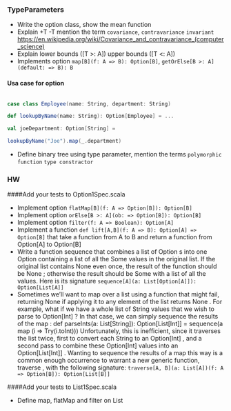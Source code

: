 ### TypeParameters

* Write the option class, show the mean function
* Explain +T -T mention the term `covariance`, `contravariance` `invariant`  https://en.wikipedia.org/wiki/Covariance_and_contravariance_(computer_science) 
* Explain lower bounds ([T >: A]) upper bounds ([T <: A])
* Implements option `map[B](f: A => B): Option[B]`, `getOrElse[B >: A](default: => B): B`

#### Usa case for option

```Scala

case class Employee(name: String, department: String)

def lookupByName(name: String): Option[Employee] = ...

val joeDepartment: Option[String] =

lookupByName("Joe").map(_.department)

```

* Define binary tree using type parameter, mention the terms `polymorphic function` `type constractor` 
 
 
### HW

####Add your tests to Option1Spec.scala

* Implement option `flatMap[B](f: A => Option[B]): Option[B]`
* Implement option `orElse[B >: A](ob: => Option[B]): Option[B]`
* Implement option `filter(f: A => Boolean): Option[A]`
* Implement a function `def lift[A,B](f: A => B): Option[A] => Option[B]` that take a function from A to B and return a function from Option[A] to Option[B]  
* Write a function sequence that combines a list of Option s into one Option containing a list of all the Some values in the original list. If the original list contains None even 
  once, the result of the function should be None ; otherwise the result should be Some with a list of all the values. Here is its signature `sequence[A](a: List[Option[A]]): Option[List[A]]`
* Sometimes we’ll want to map over a list using a function that might fail, returning None if applying it to any element of the list returns None . For example, what if we have
   a whole list of String values that we wish to parse to Option[Int] ? In that case, we can simply sequence the results of the map : def parseInts(a: List[String]): Option[List[Int]] = sequence(a map (i => Try(i.toInt)))
   Unfortunately, this is inefficient, since it traverses the list twice, first to convert each
   String to an Option[Int] , and a second pass to combine these Option[Int] values into an Option[List[Int]] . Wanting to sequence the results of a map this way is a common enough occurrence to warrant a new generic function, traverse , with the
   following signature: `traverse[A, B](a: List[A])(f: A => Option[B]): Option[List[B]]` 
 

####Add your tests to List1Spec.scala
* Define map, flatMap and filter on List
 
 
